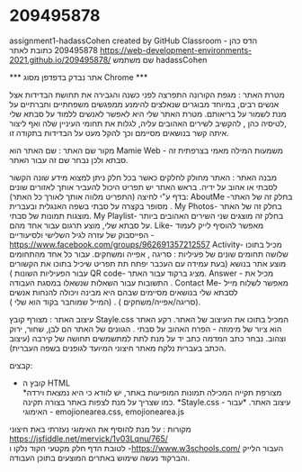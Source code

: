 # 209495878
assignment1-hadassCohen created by GitHub Classroom
הדס כהן - 209495878
כתובת לאתר https://web-development-environments-2021.github.io/209495878/
שם משתמש hadassCohen

*** אתר נבדק  בדפדפן מסוג Chrome ***

מטרת האתר :
מגפת הקורונה התפרצה לפני כשנה והגבירה את תחושת הבדידות אצל אנשים רבים, במיוחד מבוגרים
שנאלצים להימנע ממפגשים משפחתיים וחברתיים על מנת לשמור על בריאותם.
מטרת האתר שלי  היא לאפשר לאנשים ללמוד על סבתא שלי ,לטיסיה כהן , להקשיב לשירים האהובים עליה, לגלות את תחומי העיניין שלה
 ואף ליצור איתה קשר בנושאים מסיימם וכך להקל מעט על הבדידות בתקודה זו.

מקור שם האתר :
שם האתר הוא Mamie Web - משמעות המילה מאמי בצרפתית זה סבתא ולכן נבחר שם זה עבור האתר.

מבנה האתר :
האתר מחולק לחלקים כאשר בכל חלק ניתן למצוא מידע שונה הקשור לסבתי או אהוב על ידיה.
בראש האתר יש תפריט היכול להעביר אותך לאזורים שונים בדף  ע"י לחיצה (התפריט מלווה אותך לאורך כל האתר):
AboutMe -בחלק זה של האתר מסופר בקצרה על סבתי בשפה האנגלית ובעברית .
My Photos- בחלק זה של האתר מוצגות תמונות של סבתי.
My Playlist- בחלק זה מוצגים שני השירים האהובים ביותר על סבתא שלי, מוצע תרגום עבור אחד מהם.
Like- מאפשר להוסיף לייק לעמוד הפייסבוק של עזרה לגיל השלישי ולסיעודיים - https://www.facebook.com/groups/962691357212557
Activity- מכיל בתוכו שלושה תחומים שונים של פעיליות : סריגה , אפייה ומשחקים.
עבור כל אחד מהתחומים מוצע אתר בנושא (בעת עמידה עם העכבר יפתח תת תפריט שיכיל בתוכו את הקשורים עבור הפעיליות השונות )
QR code- מציג ברקוד עבור האתר. 
Answer - מכיל את התשובות עבור השאלות שנשאלו במסגת העבודה .
Contact Me- מאפשר לשלוח מייל לסבתא שלי בנושאים מסיימים שבהם היא מבינה ויכולה להנחות אנשים (סריגה/אפייה/משחקים ) .
(המייל שמוחבר בקוד הוא שלי ).

עיצוב האתר :
מצורף קובץ Stayle.css המכיל בתוכו את העיצוב של האתר.
רקע האתר הוא ציור של מימוזה - הפרח האהוב על סבתי .
הגוונים של האתר הם לבן, שחור, ירוק וצהוב.
נבחר כתב המדמה כתב יד על מנת לתת למתשמשים תחושה של קירבה (עיצוב הכתב בעברית נלקח מאתר חיצוני המיועד לגופנים בשפה העברית).

קבצים:
* קובץ ה HTML  
*מצורפת תקייה המכילה תמונות המופיעות באתר, יש לוודא כי היא נמצאת וירדה כמו שצריך על מנת לצפות באתר בצורה תקינה.
*Stayle.css - עיצוב האתר.
*עבור האימוגי - emojionearea.css, emojionearea.js

מקורות :
על מנת להוסיף את האימוגי נעזרתי באת חיצוני https://jsfiddle.net/mervick/1v03Lqnu/765/  
לטובת הדף חלק מקטעי הקוד נלקו ו -https://www.w3schools.com/
העבור הלייק והברקוד נעשה שימוש באתרים המוצעים בתוכן העבודה.








